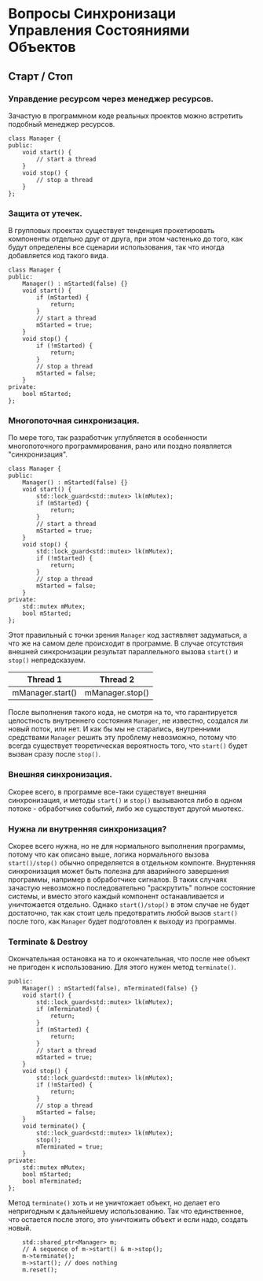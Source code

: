# Вопросы Синхронизаци Управления Состояниями Объектов
## Старт / Стоп

### Управдение ресурсом через менеджер ресурсов.
Зачастую в программном коде реальных проектов можно встретить подобный менеджер ресурсов.

```
class Manager {
public:
    void start() {
        // start a thread
    }
    void stop() {
        // stop a thread
    }
};
```
### Защита от утечек.
В групповых проектах существует тенденция прокетировать компоненты отдельно друг от друга, 
при этом частенько до того, как будут определены все сценарии использования, так что иногда добавляется код 
такого вида.

```
class Manager {
public:
    Manager() : mStarted(false) {}
    void start() {
        if (mStarted) {
            return;
        }
        // start a thread
        mStarted = true;
    }
    void stop() {
        if (!mStarted) {
            return;
        }
        // stop a thread
        mStarted = false;
    }
private:
    bool mStarted;
};
```

### Многопоточная синхронизация.
По мере того, так разработчик углубляется в особенности многопоточного программирования, рано или поздно появляется "синхронизация".

```
class Manager {
public:
    Manager() : mStarted(false) {}
    void start() {
        std::lock_guard<std::mutex> lk(mMutex);
        if (mStarted) {
            return;
        }
        // start a thread
        mStarted = true;
    }
    void stop() {
        std::lock_guard<std::mutex> lk(mMutex);
        if (!mStarted) {
            return;
        }
        // stop a thread
        mStarted = false;
    }
private:
    std::mutex mMutex;
    bool mStarted;
};
```

Этот правильный с точки зрения `Manager` код застявляет задуматься, а что же на самом деле происходит в программе.
В случае отсутствия внешней синхронизации результат параллельного вызова `start()` и `stop()` непредсказуем.

Thread 1 | Thread 2
---------| --------
mManager.start() | mManager.stop()

После выполнения такого кода, не смотря на то, что гарантируется целостность внутреннего состояния `Manager`, не известно, создался ли новый поток, или нет.
И как бы мы не старались, внутренними средствами `Manager` решить эту проблему невозможно, 
потому что всегда существует теоретическая вероятность того, что `start()` будет вызван сразу после `stop()`.

### Внешняя синхронизация.

Скорее всего, в программе все-таки существует внешняя синхронизация, и методы `start()` и `stop()` вызываются либо в одном потокe - обработчике событий, 
либо же существует другой мьютекс.

### Нужна ли внутренняя синхронизация?

Скорее всего нужна, но не для нормального выполнения программы, потому что как описано выше, логика нормального вызова `start()/stop()` обычно определяется в отдельном компонте.
Внуртенняя синхронизация может быть полезна для аварийного завершения программы, например в обработчике сигналов.
В таких случаях зачастую невозможно последовательно "раскрутить" полное состояние системы, и вместо этого каждый компонент останавливается и уничтожается отдельно.
Однако `start()/stop()` в этом случае не будет достаточно, так как стоит цель предотвратить любой вызов `start()` после того, как `Manager` будет подготовлен к выходу из программы.

### Terminate & Destroy

Окончательная остановка на то и окончательная, что после нее объект не пригоден к использованию.
Для этого нужен метод `terminate()`.

```class Manager {
public:
    Manager() : mStarted(false), mTerminated(false) {}
    void start() {
        std::lock_guard<std::mutex> lk(mMutex);
        if (mTerminated) {
            return;
        }
        if (mStarted) {
            return;
        }
        // start a thread
        mStarted = true;
    }
    void stop() {
        std::lock_guard<std::mutex> lk(mMutex);
        if (!mStarted) {
            return;
        }
        // stop a thread
        mStarted = false;
    }
    void terminate() {
        std::lock_guard<std::mutex> lk(mMutex);
        stop();
        mTerminated = true;
    }
private:
    std::mutex mMutex;
    bool mStarted;
    bool mTerminated;
};
```

Метод `terminate()` хоть и не уничтожает объект, но делает его непригодным к дальнейшему использованию.
Так что единственное, что остается после этого, это уничтожить объект и если надо, создать новый.

```
    std::shared_ptr<Manager> m;
    // A sequence of m->start() & m->stop();
    m->terminate();
    m->start(); // does nothing
    m.reset();
```


 
